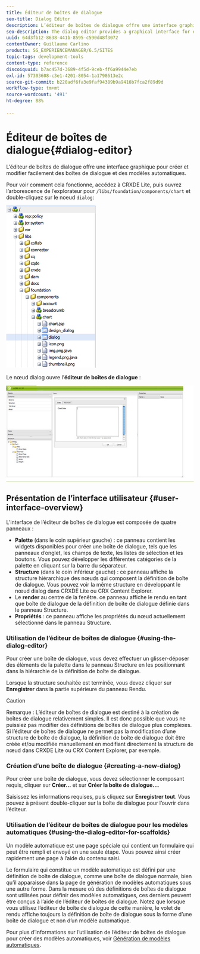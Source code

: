 ```yaml
---
title: Éditeur de boîtes de dialogue
seo-title: Dialog Editor
description: L’éditeur de boîtes de dialogue offre une interface graphique pour créer et modifier facilement des boîtes de dialogue et des modèles automatiques.
seo-description: The dialog editor provides a graphical interface for easily creating and editing dialog boxes and scaffolds
uuid: 64d3fb12-8638-441b-8595-c590d48f3072
contentOwner: Guillaume Carlino
products: SG_EXPERIENCEMANAGER/6.5/SITES
topic-tags: development-tools
content-type: reference
discoiquuid: b7ac457d-3689-4f5d-9ceb-ff6a9944e7eb
exl-id: 57303608-c3e1-4201-8054-1a1798613e2c
source-git-commit: b220adf6fa3e9faf94389b9a9416b7fca2f89d9d
workflow-type: tm+mt
source-wordcount: '491'
ht-degree: 88%

---
```


# Éditeur de boîtes de dialogue{#dialog-editor}

L’éditeur de boîtes de dialogue offre une interface graphique pour créer et modifier facilement des boîtes de dialogue et des modèles automatiques.

Pour voir comment cela fonctionne, accédez à CRXDE Lite, puis ouvrez l’arborescence de l’explorateur pour `/libs/foundation/components/chart` et double-cliquez sur le noeud `dialog`:

![chlimage_1-247](assets/chlimage_1-247.png)

Le nœud dialog ouvre l’**éditeur de boîtes de dialogue** :

![screen_shot_2012-02-01at25033pm](assets/screen_shot_2012-02-01at25033pm.png)

## Présentation de l’interface utilisateur {#user-interface-overview}

L’interface de l’éditeur de boîtes de dialogue est composée de quatre panneaux :

* **Palette** (dans le coin supérieur gauche) : ce panneau contient les widgets disponibles pour créer une boîte de dialogue, tels que les panneaux d’onglet, les champs de texte, les listes de sélection et les boutons. Vous pouvez développer les différentes catégories de la palette en cliquant sur la barre du séparateur.
* **Structure** (dans le coin inférieur gauche) : ce panneau affiche la structure hiérarchique des nœuds qui composent la définition de boîte de dialogue. Vous pouvez voir la même structure en développant le nœud dialog dans CRXDE Lite ou CRX Content Explorer.
* Le **render** au centre de la fenêtre. ce panneau affiche le rendu en tant que boîte de dialogue de la définition de boîte de dialogue définie dans le panneau Structure.
* **Propriétés** : ce panneau affiche les propriétés du nœud actuellement sélectionné dans le panneau Structure.

### Utilisation de l’éditeur de boîtes de dialogue {#using-the-dialog-editor}

Pour créer une boîte de dialogue, vous devez effectuer un glisser-déposer des éléments de la palette dans le panneau Structure en les positionnant dans la hiérarchie de la définition de boîte de dialogue.

Lorsque la structure souhaitée est terminée, vous devez cliquer sur **Enregistrer** dans la partie supérieure du panneau Rendu.

>[!CAUTION]
>
>Remarque : L’éditeur de boîtes de dialogue est destiné à la création de boîtes de dialogue relativement simples. Il est donc possible que vous ne puissiez pas modifier des définitions de boîtes de dialogue plus complexes. Si l’éditeur de boîtes de dialogue ne permet pas la modification d’une structure de boîte de dialogue, la définition de boîte de dialogue doit être créée et/ou modifiée manuellement en modifiant directement la structure de nœud dans CRXDE Lite ou CRX Content Explorer, par exemple.

### Création d’une boîte de dialogue {#creating-a-new-dialog}

Pour créer une boîte de dialogue, vous devez sélectionner le composant requis, cliquer sur **Créer…** et sur **Créer la boîte de dialogue…**.

Saisissez les informations requises, puis cliquez sur **Enregistrer tout**. Vous pouvez à présent double-cliquer sur la boîte de dialogue pour l’ouvrir dans l’éditeur.

### Utilisation de l’éditeur de boîtes de dialogue pour les modèles automatiques {#using-the-dialog-editor-for-scaffolds}

Un modèle automatique est une page spéciale qui contient un formulaire qui peut être rempli et envoyé en une seule étape. Vous pouvez ainsi créer rapidement une page à l’aide du contenu saisi.

Le formulaire qui constitue un modèle automatique est défini par une définition de boîte de dialogue, comme une boîte de dialogue normale, bien qu’il apparaisse dans la page de génération de modèles automatiques sous une autre forme. Dans la mesure où des définitions de boîtes de dialogue sont utilisées pour définir des modèles automatiques, ces derniers peuvent être conçus à l’aide de l’éditeur de boîtes de dialogue. Notez que lorsque vous utilisez l’éditeur de boîte de dialogue de cette manière, le volet de rendu affiche toujours la définition de boîte de dialogue sous la forme d’une boîte de dialogue et non d’un modèle automatique.

Pour plus d’informations sur l’utilisation de l’éditeur de boîtes de dialogue pour créer des modèles automatiques, voir [Génération de modèles automatiques](/help/sites-authoring/scaffolding.md).
